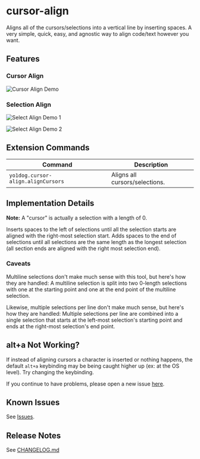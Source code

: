 # cursor-align

Aligns all of the cursors/selections into a vertical line by inserting spaces. A very simple, quick, easy, and agnostic way to align code/text however you want.


## Features

### Cursor Align

![Cursor Align Demo](https://github.com/yo1dog/vscode-cursor-align/raw/HEAD/img/cursorAlignDemo.gif)

### Selection Align

![Select Align Demo 1](https://github.com/yo1dog/vscode-cursor-align/raw/HEAD/img/selectAlignDemo1.gif)

![Select Align Demo 2](https://github.com/yo1dog/vscode-cursor-align/raw/HEAD/img/selectAlignDemo2.gif)


## Extension Commands

 Command                           | Description
-----------------------------------|-------------
`yo1dog.cursor-align.alignCursors` | Aligns all cursors/selections.


## Implementation Details

**Note:** A "cursor" is actually a selection with a length of 0.

Inserts spaces to the left of selections until all the selection starts are aligned with the right-most selection start. Adds spaces to the end of selections until all selections are the same length as the longest selection (all section ends are aligned with the right most selection end).

### Caveats

Multiline selections don't make much sense with this tool, but here's how they are handled: A multiline selection is split into two 0-length selections with one at the starting point and one at the end point of the multiline selection.

Likewise, multiple selections per line don't make much sense, but here's how they are handled: Multiple selections per line are combined into a single selection that starts at the left-most selection's starting point and ends at the right-most selection's end point.


## alt+a Not Working?

If instead of aligning cursors a character is inserted or nothing happens, the default `alt+a` keybinding may be being caught higher up (ex: at the OS level). Try changing the keybinding.

If you continue to have problems, please open a new issue [here](https://github.com/yo1dog/vscode-cursor-align/issues).


## Known Issues

See [Issues](https://github.com/yo1dog/vscode-cursor-align/issues).

## Release Notes

See [CHANGELOG.md](https://github.com/yo1dog/vscode-cursor-align/blob/HEAD/CHANGELOG.md)